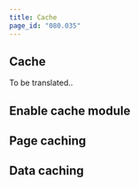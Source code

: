 ```yaml
---
title: Cache
page_id: "080.035"
---
```


## Cache

To be translated..


## Enable cache module



## Page caching


## Data caching

